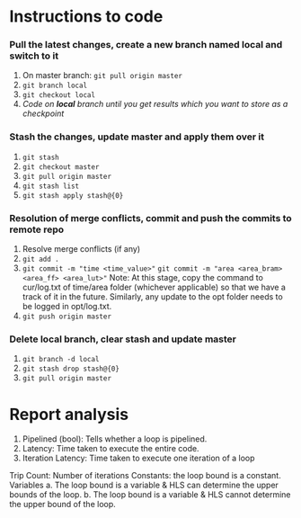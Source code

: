 # Instructions to code

### Pull the latest changes, create a new branch named local and switch to it
1. On master branch: ```git pull origin master```
2. ```git branch local```
3. ```git checkout local```
4. *Code on **local** branch until you get results which you want to store as a checkpoint*

### Stash the changes, update master and apply them over it
1. ```git stash```
2. ```git checkout master```
3. ```git pull origin master```
4. ```git stash list```
5. ```git stash apply stash@{0}```

### Resolution of merge conflicts, commit and push the commits to remote repo 
1. Resolve merge conflicts (if any)
2. ```git add .```
3. ```git commit -m "time <time_value>"```
   ```git commit -m "area <area_bram> <area_ff> <area_lut>"```
   Note: At this stage, copy the command to cur/log.txt of time/area folder (whichever applicable) so that we have a track of it in the future. Similarly, any update to the opt folder needs to be logged in opt/log.txt.
4. ```git push origin master```

### Delete local branch, clear stash and update master
1. ```git branch -d local```
2. ```git stash drop stash@{0}```
3. ```git pull origin master```


# Report analysis
1. Pipelined (bool): Tells whether a loop is pipelined.
2. Latency: Time taken to execute the entire code.
3. Iteration Latency: Time taken to execute one iteration of a loop

Trip Count: Number of iterations
Constants: the loop bound is a constant.
Variables
     a. The loop bound is a variable & HLS can determine the upper bounds of the loop.
     b. The loop bound is a variable & HLS cannot determine the upper bound of the loop.
